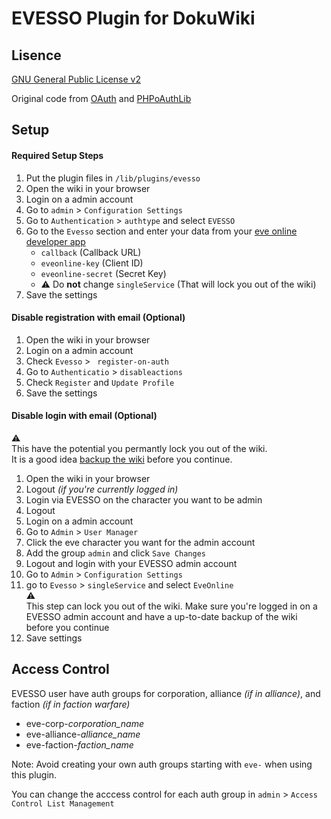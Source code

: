# EVESSO Plugin for DokuWiki

## Lisence
[GNU General Public License v2](https://www.gnu.org/licenses/old-licenses/gpl-2.0.html)

Original code from [OAuth](https://github.com/cosmocode/dokuwiki-plugin-oauth) and [PHPoAuthLib](https://github.com/Lusitanian/PHPoAuthLib)

## Setup

#### Required Setup Steps
1. Put the plugin files in `/lib/plugins/evesso`
1. Open the wiki in your browser
1. Login on a admin account
1. Go to `admin` > `Configuration Settings`
1. Go to `Authentication` > `authtype` and select `EVESSO`
1. Go to the `Evesso` section and enter your data from your [eve online developer app](https://developers.eveonline.com/applications)
    * `callback` (Callback URL)
    * `eveonline-key` (Client ID)
    * `eveonline-secret` (Secret Key)    
    * :warning: Do **not** change `singleService` (That will lock you out of the wiki)
1. Save the settings

#### Disable registration with email (Optional)

1. Open the wiki in your browser
1. Login on a admin account
1. Check `Evesso` > ` register-on-auth`
1. Go to `Authenticatio` > `disableactions`
1. Check `Register` and `Update Profile`
1. Save the settings

#### Disable login with email (Optional)

:warning:  
This have the potential you permantly lock you out of the wiki.  
It is a good idea [backup the wiki](https://www.dokuwiki.org/faq:backup) before you continue. 

1. Open the wiki in your browser
1. Logout *(if you're currently logged in)*
1. Login via EVESSO on the character you want to be admin
1. Logout
1. Login on a admin account
1. Go to `Admin` > `User Manager`
1. Click the eve character you want for the admin account
1. Add the group `admin` and click `Save Changes`
1. Logout and login with your EVESSO admin account
1. Go to `Admin` > `Configuration Settings`
1. go to `Evesso` > `singleService` and select `EveOnline`  
:warning:  
This step can lock you out of the wiki. Make sure you're logged in on a EVESSO admin account and have a up-to-date backup of the wiki before you continue
1. Save settings 

## Access Control

EVESSO user have auth groups for corporation, alliance *(if in alliance)*, and faction *(if in faction warfare)*
* eve-corp-*corporation_name*
* eve-alliance-*alliance_name*
* eve-faction-*faction_name*

Note: Avoid creating your own auth groups starting with `eve-` when using this plugin.

You can change the acccess control for each auth group in `admin` > `Access Control List Management`
